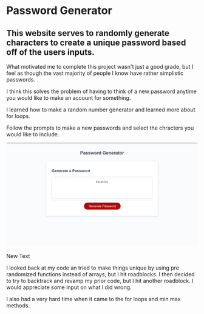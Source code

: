 # Password Generator

## This website serves to randomly generate characters to create a unique password based off of the users inputs.

What motivated me to complete this project wasn't just a good grade, but I feel as though the vast majority of people I know have rather simplistic passwords.

I think this solves the problem of having to think of a new password anytime you would like to make an account for something.

I learned how to make a random number generator and learned more about for loops.

Follow the prompts to make a new passwords and select the chracters you would like to include.

![Getting Started](images/passgen.png)

New Text

I looked back at my code an tried to make things unique by using pre randomized functions instead of arrays, but I hit roadblocks. I then decided to try to backtrack and revamp my prior code, but I hit another roadblock. I would appreciate some input on what I did wrong.

I also had a very hard time when it came to the for loops and min max methods.
